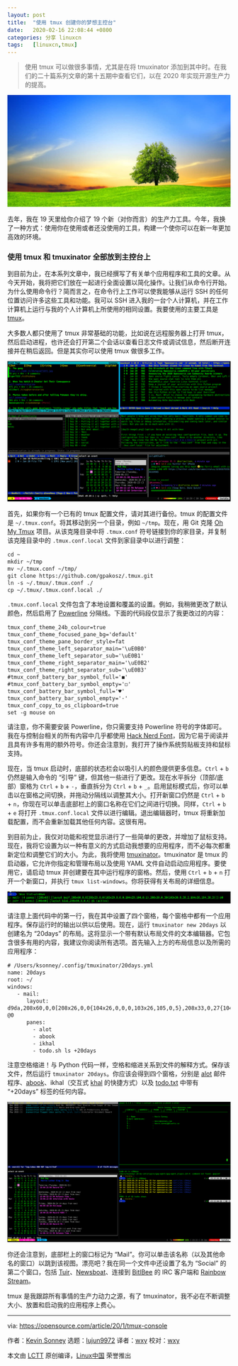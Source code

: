 ```yaml
---
layout: post
title:	"使用 tmux 创建你的梦想主控台"
date:	2020-02-16 22:08:44 +0800 
categories:	分享 linuxcn 
tags:	[linuxcn,tmux]
---
```




> 
> 使用 tmux 可以做很多事情，尤其是在将 tmuxinator 添加到其中时。在我们的二十篇系列文章的第十五期中查看它们，以在 2020 年实现开源生产力的提高。
> 
> 
> 


![](/Asserts/Images/album/202002/16/220832bd4l1ag4tlqxlpr4.jpg)


去年，我在 19 天里给你介绍了 19 个新（对你而言）的生产力工具。今年，我换了一种方式：使用你在使用或者还没使用的工具，构建一个使你可以在新一年更加高效的环境。


### 使用 tmux 和 tmuxinator 全部放到主控台上


到目前为止，在本系列文章中，我已经撰写了有关单个应用程序和工具的文章。从今天开始，我将把它们放在一起进行全面设置以简化操作。让我们从命令行开始。为什么使用命令行？简而言之，在命令行上工作可以使我能够从运行 SSH 的任何位置访问许多这些工具和功能。我可以 SSH 进入我的一台个人计算机，并在工作计算机上运行与我的个人计算机上所使用的相同设置。我要使用的主要工具是 [tmux](https://github.com/tmux/tmux)。


大多数人都只使用了 tmux 非常基础的功能，比如说在远程服务器上打开 tmux，然后启动进程，也许还会打开第二个会话以查看日志文件或调试信息，然后断开连接并在稍后返回。但是其实你可以使用 tmux 做很多工作。


![tmux](/Asserts/Images/album/202002/16/220903olz5v252h7l2w552.png "tumux")


首先，如果你有一个已有的 tmux 配置文件，请对其进行备份。tmux 的配置文件是 `~/.tmux.conf`。将其移动到另一个目录，例如 `~/tmp`。现在，用 Git 克隆 [Oh My Tmux](https://github.com/gpakosz/.tmux) 项目。从该克隆目录中将 `.tmux.conf` 符号链接到你的家目录，并复制该克隆目录中的 `.tmux.conf.local` 文件到家目录中以进行调整：



```
cd ~
mkdir ~/tmp
mv ~/.tmux.conf ~/tmp/
git clone https://github.com/gpakosz/.tmux.git
ln -s ~/.tmux/.tmux.conf ./
cp ~/.tmux/.tmux.conf.local ./
```

`.tmux.conf.local` 文件包含了本地设置和覆盖的设置。例如，我稍微更改了默认颜色，然后启用了 [Powerline](https://github.com/powerline/powerline) 分隔线。下面的代码段仅显示了我更改过的内容：



```
tmux_conf_theme_24b_colour=true
tmux_conf_theme_focused_pane_bg='default'
tmux_conf_theme_pane_border_style=fat
tmux_conf_theme_left_separator_main='\uE0B0'
tmux_conf_theme_left_separator_sub='\uE0B1'
tmux_conf_theme_right_separator_main='\uE0B2'
tmux_conf_theme_right_separator_sub='\uE0B3'
#tmux_conf_battery_bar_symbol_full='◼'
#tmux_conf_battery_bar_symbol_empty='◻'
tmux_conf_battery_bar_symbol_full='♥'
tmux_conf_battery_bar_symbol_empty='·'
tmux_conf_copy_to_os_clipboard=true
set -g mouse on
```

请注意，你不需要安装 Powerline，你只需要支持 Powerline 符号的字体即可。我在与控制台相关的所有内容中几乎都使用 [Hack Nerd Font](https://www.nerdfonts.com/)，因为它易于阅读并且具有许多有用的额外符号。你还会注意到，我打开了操作系统剪贴板支持和鼠标支持。


现在，当 tmux 启动时，底部的状态栏会以吸引人的颜色提供更多信息。`Ctrl` + `b` 仍然是输入命令的 “引导” 键，但其他一些进行了更改。现在水平拆分（顶部/底部）窗格为 `Ctrl` + `b` + `-`，垂直拆分为 `Ctrl` + `b` + `_`。启用鼠标模式后，你可以单击以在窗格之间切换，并拖动分隔线以调整其大小。打开新窗口仍然是 `Ctrl` + `b` + `n`，你现在可以单击底部栏上的窗口名称在它们之间进行切换。同样，`Ctrl` + `b` + `e` 将打开 `.tmux.conf.local` 文件以进行编辑。退出编辑器时，tmux 将重新加载配置，而不会重新加载其他任何内容。这很有用。


到目前为止，我仅对功能和视觉显示进行了一些简单的更改，并增加了鼠标支持。现在，我将它设置为以一种有意义的方式启动我想要的应用程序，而不必每次都重新定位和调整它们的大小。为此，我将使用 [tmuxinator](https://github.com/tmuxinator/tmuxinator)。tmuxinator 是 tmux 的启动器，它允许你指定和管理布局以及使用 YAML 文件自动启动应用程序。要使用它，请启动 tmux 并创建要在其中运行程序的窗格。然后，使用 `Ctrl` + `b` + `n` 打开一个新窗口，并执行 `tmux list-windows`。你将获得有关布局的详细信息。


![tmux layout information](/Asserts/Images/album/202002/16/220903klwzjm1q041qy6vj.png "tmux layout information")


请注意上面代码中的第一行，我在其中设置了四个窗格，每个窗格中都有一个应用程序。保存运行时的输出以供以后使用。现在，运行 `tmuxinator new 20days` 以创建名为 “20days” 的布局。这将显示一个带有默认布局文件的文本编辑器。它包含很多有用的内容，我建议你阅读所有选项。首先输入上方的布局信息以及所需的应用程序：



```
# /Users/ksonney/.config/tmuxinator/20days.yml
name: 20days
root: ~/
windows:
   - mail:
      layout: d9da,208x60,0,0[208x26,0,0{104x26,0,0,0,103x26,105,0,5},208x33,0,27{104x33,0,27,1,103x33,105,27,4}]] @0
      panes:
        - alot
        - abook
        - ikhal
        - todo.sh ls +20days
```

注意空格缩进！与 Python 代码一样，空格和缩进关系到文件的解释方式。保存该文件，然后运行 `tmuxinator 20days`。你应该会得到四个窗格，分别是 [alot](https://opensource.com/article/20/1/organize-email-notmuch) 邮件程序、[abook](https://opensource.com/article/20/1/sync-contacts-locally)、ikhal（交互式 [khal](https://opensource.com/article/20/1/open-source-calendar) 的快捷方式）以及 [todo.txt](https://opensource.com/article/20/1/open-source-to-do-list) 中带有 “+20days” 标签的任何内容。


![sample layout launched by tmuxinator](/Asserts/Images/album/202002/16/220917xv1hp84hgvvktg58.png "sample layout launched by tmuxinator")


你还会注意到，底部栏上的窗口标记为 “Mail”。你可以单击该名称（以及其他命名的窗口）以跳到该视图。漂亮吧？我在同一个文件中还设置了名为 “Social” 的第二个窗口，包括 [Tuir](https://opensource.com/article/20/1/open-source-reddit-client)、[Newsboat](https://opensource.com/article/20/1/open-source-rss-feed-reader)、连接到 [BitlBee](https://opensource.com/article/20/1/open-source-chat-tool) 的 IRC 客户端和 [Rainbow Stream](https://opensource.com/article/20/1/tweet-terminal-rainbow-stream)。


tmux 是我跟踪所有事情的生产力动力之源，有了 tmuxinator，我不必在不断调整大小、放置和启动我的应用程序上费心。




---


via: <https://opensource.com/article/20/1/tmux-console>


作者：[Kevin Sonney](https://opensource.com/users/ksonney) 选题：[lujun9972](https://github.com/lujun9972) 译者：[wxy](https://github.com/wxy) 校对：[wxy](https://github.com/wxy)


本文由 [LCTT](https://github.com/LCTT/TranslateProject) 原创编译，[Linux中国](https://linux.cn/) 荣誉推出
